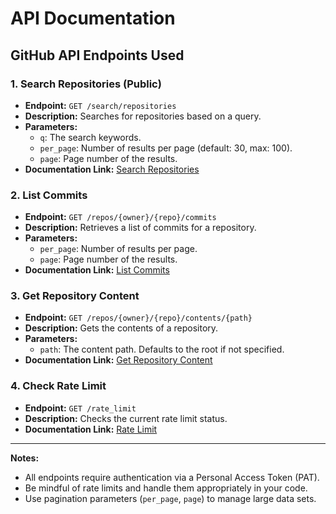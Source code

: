 # API Documentation

## GitHub API Endpoints Used

### 1. Search Repositories (Public)

- **Endpoint:** `GET /search/repositories`
- **Description:** Searches for repositories based on a query.
- **Parameters:**
  - `q`: The search keywords.
  - `per_page`: Number of results per page (default: 30, max: 100).
  - `page`: Page number of the results.
- **Documentation Link:** [Search Repositories](https://docs.github.com/en/rest/search#search-repositories)

### 2. List Commits

- **Endpoint:** `GET /repos/{owner}/{repo}/commits`
- **Description:** Retrieves a list of commits for a repository.
- **Parameters:**
  - `per_page`: Number of results per page.
  - `page`: Page number of the results.
- **Documentation Link:** [List Commits](https://docs.github.com/en/rest/commits/commits#list-commits)

### 3. Get Repository Content

- **Endpoint:** `GET /repos/{owner}/{repo}/contents/{path}`
- **Description:** Gets the contents of a repository.
- **Parameters:**
  - `path`: The content path. Defaults to the root if not specified.
- **Documentation Link:** [Get Repository Content](https://docs.github.com/en/rest/repos/contents#get-repository-content)

### 4. Check Rate Limit

- **Endpoint:** `GET /rate_limit`
- **Description:** Checks the current rate limit status.
- **Documentation Link:** [Rate Limit](https://docs.github.com/en/rest/rate-limit)

---

**Notes:**

- All endpoints require authentication via a Personal Access Token (PAT).
- Be mindful of rate limits and handle them appropriately in your code.
- Use pagination parameters (`per_page`, `page`) to manage large data sets.
